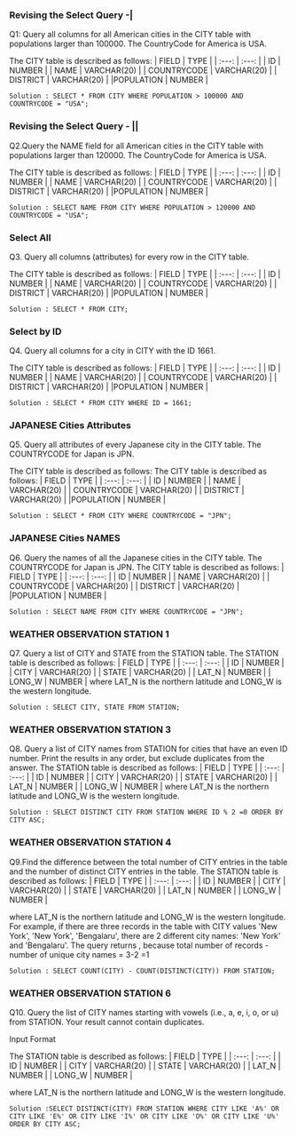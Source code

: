 ### Revising the Select Query -|
Q1: Query all columns for all American cities in the CITY table with populations larger than 100000. The CountryCode for America is USA.

The CITY table is described as follows:
| FIELD | TYPE |
| :---: | :---: |
| ID | NUMBER |
| NAME | VARCHAR(20) |
| COUNTRYCODE | VARCHAR(20) |
| DISTRICT | VARCHAR(20) |
|POPULATION | NUMBER |

    Solution : SELECT * FROM CITY WHERE POPULATION > 100000 AND COUNTRYCODE = "USA";
    
### Revising the Select Query - ||
Q2.Query the NAME field for all American cities in the CITY table with populations larger than 120000. The CountryCode for America is USA.

The CITY table is described as follows:
| FIELD | TYPE |
| :---: | :---: |
| ID | NUMBER |
| NAME | VARCHAR(20) |
| COUNTRYCODE | VARCHAR(20) |
| DISTRICT | VARCHAR(20) |
|POPULATION | NUMBER |

    Solution : SELECT NAME FROM CITY WHERE POPULATION > 120000 AND COUNTRYCODE = "USA";
    
### Select All
Q3. Query all columns (attributes) for every row in the CITY table.

The CITY table is described as follows:
| FIELD | TYPE |
| :---: | :---: |
| ID | NUMBER |
| NAME | VARCHAR(20) |
| COUNTRYCODE | VARCHAR(20) |
| DISTRICT | VARCHAR(20) |
|POPULATION | NUMBER |

    Solution : SELECT * FROM CITY;
    
 ### Select by ID
 Q4. Query all columns for a city in CITY with the ID 1661.

The CITY table is described as follows:
| FIELD | TYPE |
| :---: | :---: |
| ID | NUMBER |
| NAME | VARCHAR(20) |
| COUNTRYCODE | VARCHAR(20) |
| DISTRICT | VARCHAR(20) |
|POPULATION | NUMBER |

    Solution : SELECT * FROM CITY WHERE ID = 1661;
    
### JAPANESE Cities Attributes
Q5. Query all attributes of every Japanese city in the CITY table. The COUNTRYCODE for Japan is JPN.

The CITY table is described as follows:
The CITY table is described as follows:
| FIELD | TYPE |
| :---: | :---: |
| ID | NUMBER |
| NAME | VARCHAR(20) |
| COUNTRYCODE | VARCHAR(20) |
| DISTRICT | VARCHAR(20) |
|POPULATION | NUMBER |

    Solution : SELECT * FROM CITY WHERE COUNTRYCODE = "JPN";
    
### JAPANESE Cities NAMES
Q6. Query the names of all the Japanese cities in the CITY table. The COUNTRYCODE for Japan is JPN.
The CITY table is described as follows:
| FIELD | TYPE |
| :---: | :---: |
| ID | NUMBER |
| NAME | VARCHAR(20) |
| COUNTRYCODE | VARCHAR(20) |
| DISTRICT | VARCHAR(20) |
|POPULATION | NUMBER |

    Solution : SELECT NAME FROM CITY WHERE COUNTRYCODE = "JPN";
    
### WEATHER OBSERVATION STATION 1
Q7. Query a list of CITY and STATE from the STATION table.
The STATION table is described as follows:
| FIELD | TYPE |
| :---: | :---: |
| ID | NUMBER |
| CITY | VARCHAR(20) |
| STATE | VARCHAR(20) |
| LAT_N | NUMBER |
| LONG_W | NUMBER |
where LAT_N is the northern latitude and LONG_W is the western longitude.

    Solution : SELECT CITY, STATE FROM STATION;
    
### WEATHER OBSERVATION STATION 3
Q8. Query a list of CITY names from STATION for cities that have an even ID number. Print the results in any order, but exclude duplicates from the answer.
The STATION table is described as follows:
| FIELD | TYPE |
| :---: | :---: |
| ID | NUMBER |
| CITY | VARCHAR(20) |
| STATE | VARCHAR(20) |
| LAT_N | NUMBER |
| LONG_W | NUMBER |
where LAT_N is the northern latitude and LONG_W is the western longitude.

    Solution : SELECT DISTINCT CITY FROM STATION WHERE ID % 2 =0 ORDER BY CITY ASC;

### WEATHER OBSERVATION STATION 4
Q9.Find the difference between the total number of CITY entries in the table and the number of distinct CITY entries in the table.
The STATION table is described as follows:
| FIELD | TYPE |
| :---: | :---: |
| ID | NUMBER |
| CITY | VARCHAR(20) |
| STATE | VARCHAR(20) |
| LAT_N | NUMBER |
| LONG_W | NUMBER |

where LAT_N is the northern latitude and LONG_W is the western longitude.
For example, if there are three records in the table with CITY values 'New York', 'New York', 'Bengalaru', there are 2 different city names: 'New York' and 'Bengalaru'. The query returns , because total number of records - number of unique city names = 3-2 =1

    Solution : SELECT COUNT(CITY) - COUNT(DISTINCT(CITY)) FROM STATION;

### WEATHER OBSERVATION STATION 6
Q10. Query the list of CITY names starting with vowels (i.e., a, e, i, o, or u) from STATION. Your result cannot contain duplicates.

Input Format

The STATION table is described as follows:
| FIELD | TYPE |
| :---: | :---: |
| ID | NUMBER |
| CITY | VARCHAR(20) |
| STATE | VARCHAR(20) |
| LAT_N | NUMBER |
| LONG_W | NUMBER |

where LAT_N is the northern latitude and LONG_W is the western longitude.

    Solution :SELECT DISTINCT(CITY) FROM STATION WHERE CITY LIKE 'A%' OR CITY LIKE 'E%' OR CITY LIKE 'I%' OR CITY LIKE 'O%' OR CITY LIKE 'U%' ORDER BY CITY ASC;











